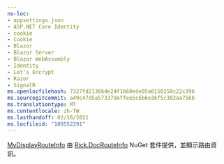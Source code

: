 ```yaml
---
no-loc:
- appsettings.json
- ASP.NET Core Identity
- cookie
- Cookie
- Blazor
- Blazor Server
- Blazor WebAssembly
- Identity
- Let's Encrypt
- Razor
- SignalR
ms.openlocfilehash: 7327fd21366de24f1b60ede05a0150250c22c39b
ms.sourcegitcommit: a49c47d5a573379effee5c6b6e36f5c302aa756b
ms.translationtype: MT
ms.contentlocale: zh-TW
ms.lasthandoff: 02/16/2021
ms.locfileid: "100552291"
---
```

[MyDisplayRouteInfo](https://github.com/Rick-Anderson/RouteInfo/blob/master/Microsoft.Docs.Samples.RouteInfo/ControllerContextExtensions.cs) 由 [Rick.DocRouteInfo](https://www.nuget.org/packages/Rick.Docs.Samples.RouteInfo) NuGet 套件提供，並顯示路由資訊。
